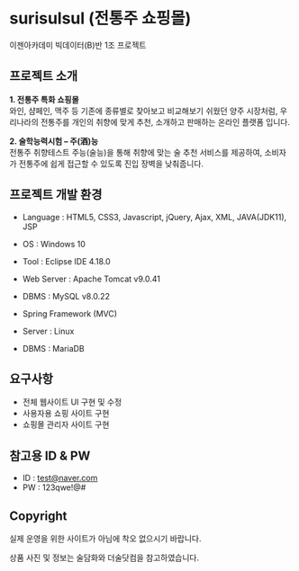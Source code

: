 # surisulsul (전통주 쇼핑몰)
이젠아카데미 빅데이터(B)반 1조 프로젝트

## 프로젝트 소개
<strong>1. 전통주 특화 쇼핑몰</strong><br/>
와인, 샴페인, 맥주 등 기존에 종류별로 찾아보고 비교해보기 쉬웠던 양주 시장처럼, 우리나라의 전통주를 개인의 취향에 맞게 추천, 소개하고 판매하는 온라인 플랫폼 입니다. 

<strong>2. 술학능력시험 – 주(酒)능</strong><br/>
전통주 취향테스트 주능(술능)을 통해 취향에 맞는 술 추천 서비스를 제공하여, 소비자가 전통주에 쉽게 접근할 수 있도록 진입 장벽을 낮춰줍니다.

## 프로젝트 개발 환경
- Language : HTML5, CSS3, Javascript, jQuery, Ajax, XML, JAVA(JDK11), JSP

- OS : Windows 10

- Tool : Eclipse IDE 4.18.0

- Web Server : Apache Tomcat v9.0.41

- DBMS : MySQL v8.0.22

- Spring Framework (MVC)

- Server : Linux

- DBMS : MariaDB

## 요구사항
- 전체 웹사이트 UI 구현 및 수정
- 사용자용 쇼핑 사이트 구현
- 쇼핑몰 관리자 사이트 구현

## 참고용 ID & PW
- ID : test@naver.com
- PW : 123qwe!@#

## Copyright
실제 운영을 위한 사이트가 아님에 착오 없으시기 바랍니다.

상품 사진 및 정보는 술담화와 더술닷컴을 참고하였습니다.
